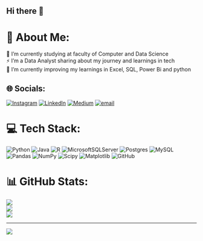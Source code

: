 ## Hi there 👋
# 💫 About Me:
🔭 I’m currently studying at faculty of Computer and Data Science<br>⚡ I’m a Data Analyst sharing about my journey and learnings in tech<br>🌱 I’m currently improving my learnings in Excel, SQL, Power Bi and python<br>


## 🌐 Socials:
[![Instagram](https://img.shields.io/badge/Instagram-%23E4405F.svg?logo=Instagram&logoColor=white)](https://instagram.com/yyakout28) [![LinkedIn](https://img.shields.io/badge/LinkedIn-%230077B5.svg?logo=linkedin&logoColor=white)](https://linkedin.com/in/a-yakout) [![Medium](https://img.shields.io/badge/Medium-12100E?logo=medium&logoColor=white)](https://medium.com/@a-yakout) [![email](https://img.shields.io/badge/Email-D14836?logo=gmail&logoColor=white)](mailto:abdelrhmanmohamedyakout@gmail.com) 

# 💻 Tech Stack:
![Python](https://img.shields.io/badge/python-3670A0?style=for-the-badge&logo=python&logoColor=ffdd54) ![Java](https://img.shields.io/badge/java-%23ED8B00.svg?style=for-the-badge&logo=openjdk&logoColor=white) ![R](https://img.shields.io/badge/r-%23276DC3.svg?style=for-the-badge&logo=r&logoColor=white) ![MicrosoftSQLServer](https://img.shields.io/badge/Microsoft%20SQL%20Server-CC2927?style=for-the-badge&logo=microsoft%20sql%20server&logoColor=white) ![Postgres](https://img.shields.io/badge/postgres-%23316192.svg?style=for-the-badge&logo=postgresql&logoColor=white) ![MySQL](https://img.shields.io/badge/mysql-4479A1.svg?style=for-the-badge&logo=mysql&logoColor=white) ![Pandas](https://img.shields.io/badge/pandas-%23150458.svg?style=for-the-badge&logo=pandas&logoColor=white) ![NumPy](https://img.shields.io/badge/numpy-%23013243.svg?style=for-the-badge&logo=numpy&logoColor=white) ![Scipy](https://img.shields.io/badge/SciPy-%230C55A5.svg?style=for-the-badge&logo=scipy&logoColor=%white) ![Matplotlib](https://img.shields.io/badge/Matplotlib-%23ffffff.svg?style=for-the-badge&logo=Matplotlib&logoColor=black) ![GitHub](https://img.shields.io/badge/github-%23121011.svg?style=for-the-badge&logo=github&logoColor=white)
# 📊 GitHub Stats:
![](https://github-readme-stats.vercel.app/api?username=A-Yakout&theme=dark&hide_border=false&include_all_commits=false&count_private=false)<br/>
![](https://github-readme-streak-stats.herokuapp.com/?user=A-Yakout&theme=dark&hide_border=false)<br/>
![](https://github-readme-stats.vercel.app/api/top-langs/?username=A-Yakout&theme=dark&hide_border=false&include_all_commits=false&count_private=false&layout=compact)

---
[![](https://visitcount.itsvg.in/api?id=A-Yakout&icon=0&color=0)](https://visitcount.itsvg.in)

<!-- Proudly created with GPRM ( https://gprm.itsvg.in ) -->
